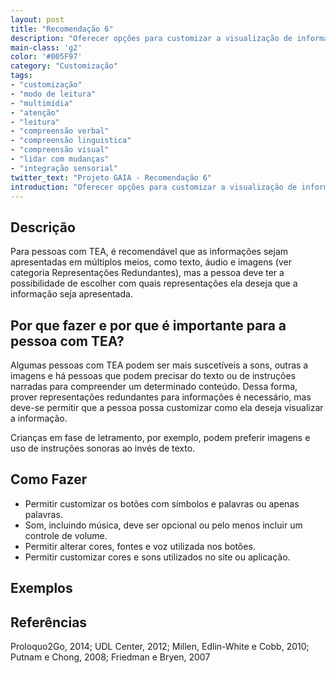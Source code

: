 ```yaml
---
layout: post
title: "Recomendação 6"
description: "Oferecer opções para customizar a visualização de informação com imagens, som e texto de acordo com as preferências individuais da pessoa."
main-class: 'g2'
color: '#005F97'
category: "Customização"
tags:
- "customização"
- "modo de leitura"
- "multimídia"
- "atenção"
- "leitura"
- "compreensão verbal"
- "compreensão linguistica"
- "compreensão visual"
- "lidar com mudanças"
- "integração sensorial"
twitter_text: "Projeto GAIA - Recomendação 6"
introduction: "Oferecer opções para customizar a visualização de informação com imagens, som e texto de acordo com as preferências individuais da pessoa."
---
```


## Descrição

Para pessoas com TEA, é recomendável que as informações sejam apresentadas em múltiplos meios, como texto, áudio e imagens (ver categoria Representações Redundantes), mas a pessoa deve ter a possibilidade de escolher com quais representações ela deseja que a informação seja apresentada.

## Por que fazer e por que é importante para a pessoa com TEA?

Algumas pessoas com TEA podem ser mais suscetíveis a sons, outras a imagens e há pessoas que podem precisar do texto ou de instruções narradas para compreender um determinado conteúdo. Dessa forma, prover representações redundantes para informações é necessário, mas deve-se permitir que a pessoa possa customizar como ela deseja visualizar a informação.

Crianças em fase de letramento, por exemplo, podem preferir imagens e uso de instruções sonoras ao invés de texto.

## Como Fazer

* Permitir customizar os botões com símbolos e palavras ou apenas palavras.
* Som, incluindo música, deve ser opcional ou pelo menos incluir um controle de volume.
* Permitir alterar cores, fontes e voz utilizada nos botões.
* Permitir customizar cores e sons utilizados no site ou aplicação.

## Exemplos

## Referências
Proloquo2Go, 2014; UDL Center, 2012; Millen, Edlin-White e Cobb, 2010; Putnam e Chong, 2008; Friedman e Bryen, 2007
